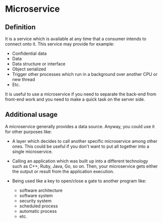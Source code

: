 Microservice 
===============

## Definition

It is a service which is available at any time that a consumer intends to connect onto it. This service may provide for example: 

- Confidential data 
- Data 
- Data structure or interface
- Object serialized
- Trigger other processes which run in a background over another CPU or new thread
- Etc.

It is useful to use a microservice if you need to separate the back-end from front-end work and you need to make a quick task on the server side.

## Additional usage 

A microservice generally provides a data source. Anyway, you could use it for other purposes like:

- A layer which decides to call another specific microservice among other ones. This could be useful if you don't want to put all together into a single microservice.

- Calling an application which was built up into a different technology such as C++, Ruby, Java, Go, so on. Then, your microservice gets either the output or result from the application execution.

- Being used like a key to open/close a gate to another program like:
      
  - software architecture
  - software system
  - security system
  - scheduled process
  - automatic process
  - etc.


